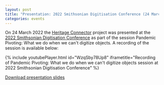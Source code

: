 ```yaml
---
layout: post
title: "Presentation: 2022 Smithsonian Digitisation Conference (24 March 2022)"
categories: events
---
```


On 24 March 2022 the [Heritage Connector](https://www.sciencemuseumgroup.org.uk/project/heritage-connector/) project was presented at the [2022 Smithsonian Digitisation Conference](https://dpo.si.edu/2022-smithsonian-digitization-conference-welcome) as part of the session Pandemic Pivoting: What we do when we can't digitize objects. A recording of the session is available below:

{% include youtubePlayer.html id="WzqSby78Up8" iframetitle="Recording of Pandemic Pivoting: What we do when we can't digitize objects session at 2022 Smithsonian Digitisation Conference" %}

[Download presentation slides](https://thesciencemuseum.github.io/heritageconnector/post_files/Building_links_with_natural_language_processing_John_Stack_SI_Digitisation_Conference_24_March_2022.pdf)
